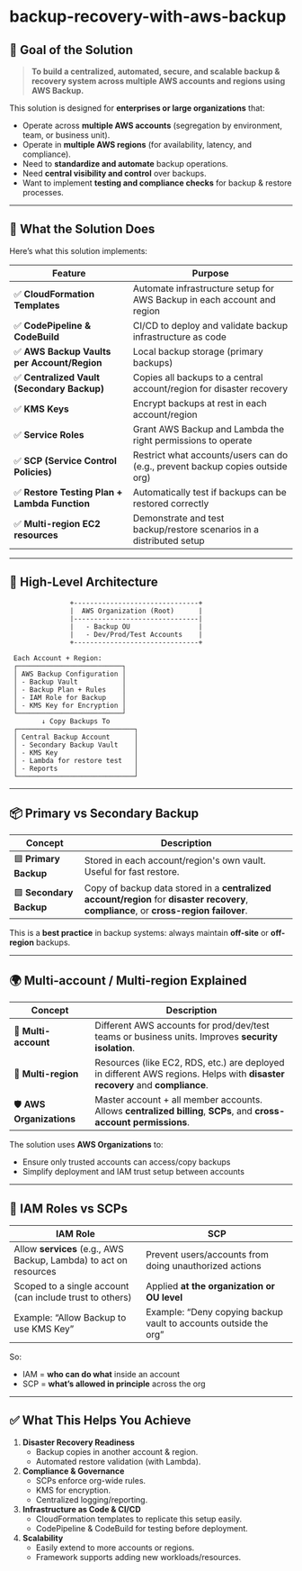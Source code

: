 # backup-recovery-with-aws-backup


## 🎯 **Goal of the Solution**

> **To build a centralized, automated, secure, and scalable backup & recovery system across multiple AWS accounts and regions using AWS Backup.**

This solution is designed for **enterprises or large organizations** that:
- Operate across **multiple AWS accounts** (segregation by environment, team, or business unit).
- Operate in **multiple AWS regions** (for availability, latency, and compliance).
- Need to **standardize and automate** backup operations.
- Need **central visibility and control** over backups.
- Want to implement **testing and compliance checks** for backup & restore processes.

---

## 🔧 **What the Solution Does**

Here’s what this solution implements:

| Feature | Purpose |
|--------|---------|
| ✅ **CloudFormation Templates** | Automate infrastructure setup for AWS Backup in each account and region |
| ✅ **CodePipeline & CodeBuild** | CI/CD to deploy and validate backup infrastructure as code |
| ✅ **AWS Backup Vaults per Account/Region** | Local backup storage (primary backups) |
| ✅ **Centralized Vault (Secondary Backup)** | Copies all backups to a central account/region for disaster recovery |
| ✅ **KMS Keys** | Encrypt backups at rest in each account/region |
| ✅ **Service Roles** | Grant AWS Backup and Lambda the right permissions to operate |
| ✅ **SCP (Service Control Policies)** | Restrict what accounts/users can do (e.g., prevent backup copies outside org) |
| ✅ **Restore Testing Plan + Lambda Function** | Automatically test if backups can be restored correctly |
| ✅ **Multi-region EC2 resources** | Demonstrate and test backup/restore scenarios in a distributed setup |


---

## 🧠 **High-Level Architecture**

```
               +-------------------------------+
               |  AWS Organization (Root)      |
               |-------------------------------|
               |   - Backup OU                 |
               |   - Dev/Prod/Test Accounts    |
               +-------------------------------+

 Each Account + Region:
 ┌──────────────────────────┐
 │ AWS Backup Configuration │
 │ - Backup Vault           │
 │ - Backup Plan + Rules    │
 │ - IAM Role for Backup    │
 │ - KMS Key for Encryption │
 └──────────────────────────┘
        ↓ Copy Backups To
 ┌─────────────────────────────┐
 │ Central Backup Account      │
 │ - Secondary Backup Vault    │
 │ - KMS Key                   │
 │ - Lambda for restore test   │
 │ - Reports                   │
 └─────────────────────────────┘
```

---

## 📦 **Primary vs Secondary Backup**

| Concept | Description |
|--------|-------------|
| 🟦 **Primary Backup** | Stored in each account/region's own vault. Useful for fast restore. |
| 🟩 **Secondary Backup** | Copy of backup data stored in a **centralized account/region** for **disaster recovery**, **compliance**, or **cross-region failover**. |

This is a **best practice** in backup systems: always maintain **off-site** or **off-region** backups.

---

## 🌍 **Multi-account / Multi-region Explained**

| Concept | Description |
|--------|-------------|
| 🔹 **Multi-account** | Different AWS accounts for prod/dev/test teams or business units. Improves **security isolation**. |
| 🔸 **Multi-region** | Resources (like EC2, RDS, etc.) are deployed in different AWS regions. Helps with **disaster recovery** and **compliance**. |
| 🛡️ **AWS Organizations** | Master account + all member accounts. Allows **centralized billing**, **SCPs**, and **cross-account permissions**. |

The solution uses **AWS Organizations** to:
- Ensure only trusted accounts can access/copy backups
- Simplify deployment and IAM trust setup between accounts

---

## 🔐 **IAM Roles vs SCPs**

| IAM Role | SCP |
|----------|-----|
| Allow **services** (e.g., AWS Backup, Lambda) to act on resources | Prevent users/accounts from doing unauthorized actions |
| Scoped to a single account (can include trust to others) | Applied **at the organization or OU level** |
| Example: “Allow Backup to use KMS Key” | Example: “Deny copying backup vault to accounts outside the org” |

So:
- IAM = **who can do what** inside an account
- SCP = **what’s allowed in principle** across the org

---

## ✅ **What This Helps You Achieve**

1. **Disaster Recovery Readiness**
   - Backup copies in another account & region.
   - Automated restore validation (with Lambda).
2. **Compliance & Governance**
   - SCPs enforce org-wide rules.
   - KMS for encryption.
   - Centralized logging/reporting.
3. **Infrastructure as Code & CI/CD**
   - CloudFormation templates to replicate this setup easily.
   - CodePipeline & CodeBuild for testing before deployment.
4. **Scalability**
   - Easily extend to more accounts or regions.
   - Framework supports adding new workloads/resources.
